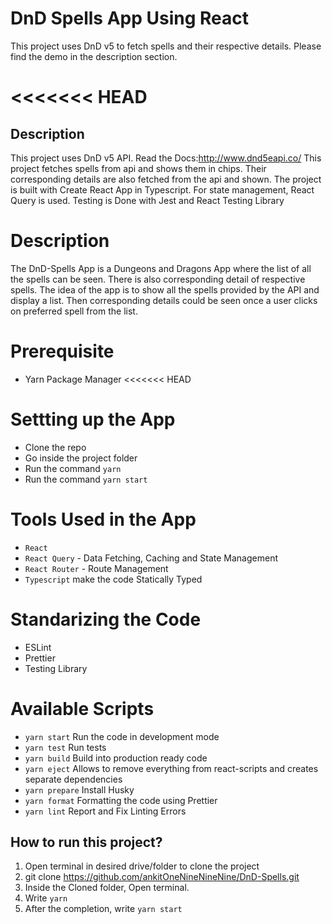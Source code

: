 # DnD Spells App Using React
This project uses DnD v5 to fetch spells and their respective details. Please find the demo in the description section.

<<<<<<< HEAD
=======
## Description
This project uses DnD v5 API. Read the Docs:http://www.dnd5eapi.co/
This project fetches spells from api and shows them in chips. Their corresponding details are also fetched from the api and shown.
The project is built with Create React App in Typescript. 
For state management, React Query is used. 
Testing is Done with Jest and React Testing Library


# Description
The DnD-Spells App is a Dungeons and Dragons App where the list of all the spells can be seen. There is also corresponding detail of respective spells. The idea of the app is to show all the spells provided by the API and display a list. Then corresponding details could be seen once a user clicks on preferred spell from the list. 


# Prerequisite
  * Yarn Package Manager
<<<<<<< HEAD
  
# Settting up the App
- Clone the repo
- Go inside the project folder
- Run the command ```yarn```
- Run the command ```yarn start```

# Tools Used in the App
- ```React```
- ```React Query``` - Data Fetching, Caching and State Management
- ```React Router``` - Route Management
- ```Typescript``` make the code Statically Typed

# Standarizing the Code
- ESLint
- Prettier
- Testing Library

# Available Scripts
- ```yarn start``` Run the code in development mode
- ```yarn test``` Run tests
- ```yarn build``` Build into production ready code
- ```yarn eject``` Allows to remove everything from react-scripts and creates separate dependencies
- ```yarn prepare``` Install Husky
- ```yarn format``` Formatting the code using Prettier
- ```yarn lint``` Report and Fix Linting Errors

## How to run this project? 
  1. Open terminal in desired drive/folder to clone the project
  2. git clone https://github.com/ankitOneNineNineNine/DnD-Spells.git
  3. Inside the Cloned folder, Open terminal.
  3. Write ```yarn```
  4. After the completion, write ```yarn start```

